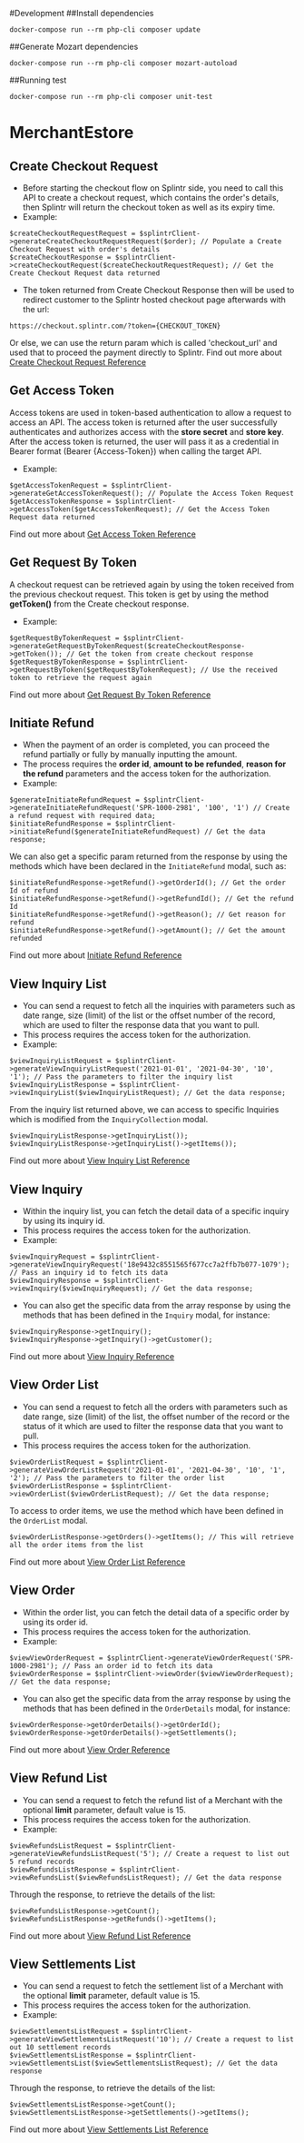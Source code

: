 #Development
##Install dependencies
```shell script
docker-compose run --rm php-cli composer update
```

##Generate Mozart dependencies
```shell script
docker-compose run --rm php-cli composer mozart-autoload
```

##Running test
```shell script
docker-compose run --rm php-cli composer unit-test
```

# MerchantEstore
## Create Checkout Request
- Before starting the checkout flow on Splintr side, you need to call this API to create a checkout request, which contains the order's details, then Splintr will return the checkout token as well as its expiry time. 
 - Example:
 ```
$createCheckoutRequestRequest = $splintrClient->generateCreateCheckoutRequestRequest($order); // Populate a Create Checkout Request with order's details
$createCheckoutResponse = $splintrClient->createCheckoutRequest($createCheckoutRequestRequest); // Get the Create Checkout Request data returned
```
- The token returned from Create Checkout Response then will be used to redirect customer to the Splintr hosted checkout page afterwards with the url:
```
https://checkout.splintr.com/?token={CHECKOUT_TOKEN}
```
Or else, we can use the return param which is called 'checkout_url' and used that to proceed the payment directly to Splintr.
Find out more about [Create Checkout Request Reference](https://api.splintr.com/apidoc/index.html#api-MerchantEstore-CreateCheckoutRequest)

## Get Access Token
Access tokens are used in token-based authentication to allow a request to access an API. The access token is returned after the user successfully authenticates and authorizes access with the **store secret** and **store key**. After the access token is returned, the user will pass it as a credential in Bearer format (Bearer {Access-Token}) when calling the target API. 
 - Example:
```
$getAccessTokenRequest = $splintrClient->generateGetAccessTokenRequest(); // Populate the Access Token Request
$getAccessTokenResponse = $splintrClient->getAccessToken($getAccessTokenRequest); // Get the Access Token Request data returned
```
Find out more about [Get Access Token Reference](https://api.splintr.com/apidoc/index.html#api-MerchantEstore-GetToken)

## Get Request By Token
A checkout request can be retrieved again by using the token received from the previous checkout request. This token is get by using the method **getToken()** from the Create checkout response.
- Example:
```
$getRequestByTokenRequest = $splintrClient->generateGetRequestByTokenRequest($createCheckoutResponse->getToken()); // Get the token from create checkout response
$getRequestByTokenResponse = $splintrClient->getRequestByToken($getRequestByTokenRequest); // Use the received token to retrieve the request again
```
Find out more about [Get Request By Token Reference](https://api.splintr.com/apidoc/index.html#api-MerchantEstore-GetRequestByToken)

## Initiate Refund
- When the payment of an order is completed, you can proceed the refund partially or fully by manually inputting the amount.
- The process requires the **order id**, **amount to be refunded**, **reason for the refund** parameters and the access token for the authorization.
 - Example:
```
$generateInitiateRefundRequest = $splintrClient->generateInitiateRefundRequest('SPR-1000-2981', '100', '1') // Create a refund request with required data;
$initiateRefundResponse = $splintrClient->initiateRefund($generateInitiateRefundRequest) // Get the data response;
```                                   
We can also get a specific param returned from the response by using the methods which have been declared in the `InitiateRefund` modal, such as:
```
$initiateRefundResponse->getRefund()->getOrderId(); // Get the order Id of refund
$initiateRefundResponse->getRefund()->getRefundId(); // Get the refund Id
$initiateRefundResponse->getRefund()->getReason(); // Get reason for refund
$initiateRefundResponse->getRefund()->getAmount(); // Get the amount refunded
```
Find out more about [Initiate Refund Reference](https://api.splintr.com/apidoc/index.html#api-MerchantEstore-InitiateRefund)

## View Inquiry List
- You can send a request to fetch all the inquiries with parameters such as date range, size (limit) of the list or the offset number of the record, which are used to filter the response data that you want to pull. 
- This process requires the access token for the authorization.
- Example: 
```
$viewInquiryListRequest = $splintrClient->generateViewInquiryListRequest('2021-01-01', '2021-04-30', '10', '1'); // Pass the parameters to filter the inquiry list
$viewInquiryListResponse = $splintrClient->viewInquiryList($viewInquiryListRequest); // Get the data response;
```
From the inquiry list returned above, we can access to specific Inquiries which is modified from the `InquiryCollection` modal.
```
$viewInquiryListResponse->getInquiryList());
$viewInquiryListResponse->getInquiryList()->getItems());
```
Find out more about [View Inquiry List Reference](https://api.splintr.com/apidoc/index.html#api-MerchantEstore-ViewInquiryList)

## View Inquiry
- Within the inquiry list, you can fetch the detail data of a specific inquiry by using its inquiry id.
- This process requires the access token for the authorization.
- Example: 
```
$viewInquiryRequest = $splintrClient->generateViewInquiryRequest('18e9432c8551565f677cc7a2ffb7b077-1079'); // Pass an inquiry id to fetch its data
$viewInquiryResponse = $splintrClient->viewInquiry($viewInquiryRequest); // Get the data response;
```
- You can also get the specific data from the array response by using the methods that has been defined in the `Inquiry` modal, for instance:
```
$viewInquiryResponse->getInquiry();
$viewInquiryResponse->getInquiry()->getCustomer();
```
Find out more about [View Inquiry Reference](https://api.splintr.com/apidoc/index.html#api-MerchantEstore-ViewInquiry)

## View Order List
- You can send a request to fetch all the orders with parameters such as date range, size (limit) of the list, the offset number of the record or the status of it which are used to filter the response data that you want to pull. 
- This process requires the access token for the authorization.
```
$viewOrderListRequest = $splintrClient->generateViewOrderListRequest('2021-01-01', '2021-04-30', '10', '1', '2'); // Pass the parameters to filter the order list
$viewOrderListResponse = $splintrClient->viewOrderList($viewOrderListRequest); // Get the data response;
```
To access to order items, we use the method which have been defined in the `OrderList` modal.
```
$viewOrderListResponse->getOrders()->getItems(); // This will retrieve all the order items from the list
```
Find out more about [View Order List Reference](https://api.splintr.com/apidoc/index.html#api-MerchantEstore-ViewOrderList)

## View Order
- Within the order list, you can fetch the detail data of a specific order by using its order id.
- This process requires the access token for the authorization.
- Example: 
```
$viewViewOrderRequest = $splintrClient->generateViewOrderRequest('SPR-1000-2981'); // Pass an order id to fetch its data
$viewOrderResponse = $splintrClient->viewOrder($viewViewOrderRequest); // Get the data response;
```
- You can also get the specific data from the array response by using the methods that has been defined in the `OrderDetails` modal, for instance:
```
$viewOrderResponse->getOrderDetails()->getOrderId();
$viewOrderResponse->getOrderDetails()->getSettlements();
```
Find out more about [View Order Reference](https://api.splintr.com/apidoc/index.html#api-MerchantEstore-ViewOrder)

## View Refund List
- You can send a request to fetch the refund list of a Merchant with the optional **limit** parameter, default value is 15.
- This process requires the access token for the authorization.
- Example: 
```
$viewRefundsListRequest = $splintrClient->generateViewRefundsListRequest('5'); // Create a request to list out 5 refund records
$viewRefundsListResponse = $splintrClient->viewRefundsList($viewRefundsListRequest); // Get the data response
```
Through the response, to retrieve the details of the list:
```
$viewRefundsListResponse->getCount();
$viewRefundsListResponse->getRefunds()->getItems();
```
Find out more about [View Refund List Reference](https://api.splintr.com/apidoc/index.html#api-MerchantEstore-ViewRefundsList)

## View Settlements List
- You can send a request to fetch the settlement list of a Merchant with the optional **limit** parameter, default value is 15.
- This process requires the access token for the authorization.
- Example: 
```
$viewSettlementsListRequest = $splintrClient->generateViewSettlementsListRequest('10'); // Create a request to list out 10 settlement records
$viewSettlementsListResponse = $splintrClient->viewSettlementsList($viewSettlementsListRequest); // Get the data response
```
Through the response, to retrieve the details of the list:
```
$viewSettlementsListResponse->getCount();
$viewSettlementsListResponse->getSettlements()->getItems();

```
Find out more about [View Settlements List Reference](https://api.splintr.com/apidoc/index.html#api-MerchantEstore-ViewSettlementsList)